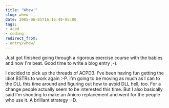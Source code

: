 ```yaml
---
title: "Whew!"
slug: whew
date: 2005-06-05T16:16:49-05:00
tags:
- acpd
- coding
redirect_from:
- entry/whew/
---
```

Just got finished going through a rigorous exercise course with the babies and now I'm beat. Good time to write a blog entry ;-).

I decided to pick up the threads of ACPD3. I've been having fun getting the idiot BSTRs to work again :-P. I'm going to be moving as much as I can to the DLL this time around and figuring out how to avoid DLL hell, too. For a change people actually seem to be interested this time. But I also basically said I'm shooting to make an Anicro replacement and went for the people who use it. A brilliant strategy :-D.
